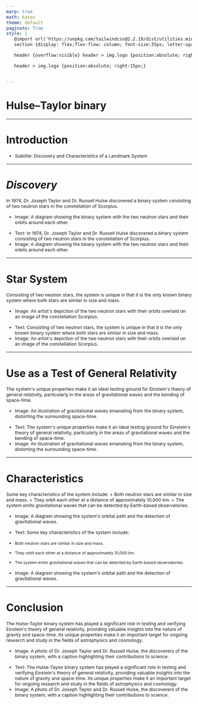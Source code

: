 ```yaml
---
marp: true
math: katex
theme: default
paginate: True
style: |
   @import url('https://unpkg.com/tailwindcss@2.2.19/dist/utilities.min.css');
   section {display: flex;flex-flow: column; font-size:35px; letter-spacing:1.4px;}

   header {overflow:visible} header > img.logo {position:absolute; right:15px;}

   header > img.logo {position:absolute; right:15px;}


---
```

<!-- backgroundColor: white -->
<!-- _class: lead -->

 # Hulse–Taylor binary

---
<style scoped>p,li {font-size:0.96em}</style>

 # Introduction

- Subtitle: Discovery and Characteristics of a Landmark System

---
<style scoped>p,li {font-size:0.88em}</style>

 # _Discovery_

In 1974, Dr. Joseph Taylor and Dr. Russell Hulse discovered a binary system consisting of two neutron stars in the constellation of Scorpius.
* Image: A diagram showing the binary system with the two neutron stars and their orbits around each other.
- Text: In 1974, Dr. Joseph Taylor and Dr. Russell Hulse discovered a binary system consisting of two neutron stars in the constellation of Scorpius.
- Image: A diagram showing the binary system with the two neutron stars and their orbits around each other.


---
<style scoped>p,li {font-size:0.88em}</style>

 # Star System

Consisting of two neutron stars, the system is unique in that it is the only known binary system where both stars are similar in size and mass.
* Image: An artist's depiction of the two neutron stars with their orbits overlaid on an image of the constellation Scorpius.
- Text: Consisting of two neutron stars, the system is unique in that it is the only known binary system where both stars are similar in size and mass.
- Image: An artist's depiction of the two neutron stars with their orbits overlaid on an image of the constellation Scorpius.


---
<style scoped>p,li {font-size:0.88em}</style>

 # Use as a Test of General Relativity


The system's unique properties make it an ideal testing ground for Einstein's theory of general relativity, particularly in the areas of gravitational waves and the bending of space-time.
* Image: An illustration of gravitational waves emanating from the binary system, distorting the surrounding space-time.
- Text: The system's unique properties make it an ideal testing ground for Einstein's theory of general relativity, particularly in the areas of gravitational waves and the bending of space-time.
- Image: An illustration of gravitational waves emanating from the binary system, distorting the surrounding space-time.

---
<style scoped>p,li {font-size:0.76em}</style>

 # Characteristics

Some key characteristics of the system include:
	+ Both neutron stars are similar in size and mass.
	+ They orbit each other at a distance of approximately 10,000 km.
	+ The system emits gravitational waves that can be detected by Earth-based observatories.
* Image: A diagram showing the system's orbital path and the detection of gravitational waves.
- Text: Some key characteristics of the system include:

+ Both neutron stars are similar in size and mass.

+ They orbit each other at a distance of approximately 10,000 km.

+ The system emits gravitational waves that can be detected by Earth-based observatories.
- Image: A diagram showing the system's orbital path and the detection of gravitational waves.


---
<style scoped>p,li {font-size:0.88em}</style>

 # Conclusion

The Hulse-Taylor binary system has played a significant role in testing and verifying Einstein's theory of general relativity, providing valuable insights into the nature of gravity and space-time. Its unique properties make it an important target for ongoing research and study in the fields of astrophysics and cosmology.
* Image: A photo of Dr. Joseph Taylor and Dr. Russell Hulse, the discoverers of the binary system, with a caption highlighting their contributions to science.
- Text: The Hulse-Taylor binary system has played a significant role in testing and verifying Einstein's theory of general relativity, providing valuable insights into the nature of gravity and space-time. Its unique properties make it an important target for ongoing research and study in the fields of astrophysics and cosmology.
- Image: A photo of Dr. Joseph Taylor and Dr. Russell Hulse, the discoverers of the binary system, with a caption highlighting their contributions to science.
